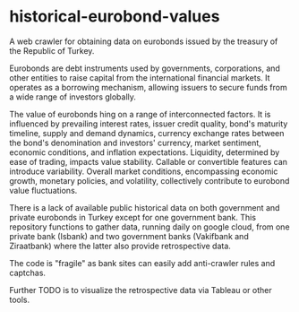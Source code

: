 # historical-eurobond-values
A web crawler for obtaining data on eurobonds issued by the treasury of the Republic of Turkey.

Eurobonds are debt instruments used by governments, corporations, and other entities to raise capital from the international financial markets. It operates as a borrowing mechanism, allowing issuers to secure funds from a wide range of investors globally. 

The value of eurobonds hing on a range of interconnected factors. It is influenced by prevailing interest rates, issuer credit quality, bond's maturity timeline, supply and demand dynamics, currency exchange rates between the bond's denomination and investors' currency, market sentiment, economic conditions, and inflation expectations. Liquidity, determined by ease of trading, impacts value stability. Callable or convertible features can introduce variability. Overall market conditions, encompassing economic growth, monetary policies, and volatility, collectively contribute to eurobond value fluctuations.

There is a lack of available public historical data on both government and private eurobonds in Turkey except for one government bank. This repository functions to gather data, running daily on google cloud, from one private bank (Isbank) and two government banks (Vakifbank and Ziraatbank) where the latter also provide retrospective data. 

The code is "fragile" as bank sites can easily add anti-crawler rules and captchas.

Further TODO is to visualize the retrospective data via Tableau or other tools.

